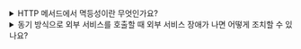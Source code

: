 <details>
<summary> 
HTTP 메서드에서 멱등성이란 무엇인가요?
</summary>

🔗 질문 링크: [HTTP 메서드에서 멱등성이란 무엇인가요?](https://www.maeil-mail.kr/question/90)

✅ 답변 내용:
<pre>
  - 동일한 요청을 여러 번 보냈을 때, 동일한 응답을 받을 수 있는 성질
  - GET, PUT 메서드는 멱등성을 가지지만 POST, PATCH 메서드는 멱등성을 가지지 않음
    (이에 대한 예시도 답변했지만 설명이 명확하지 않았음🫠)
</pre>

💡 꼬리 질문1: HEAD, TRACE, OPTIONS 메서드란?
<pre>
  - HEAD : HTTP 요청에 대한 헤더 ... 어쩌구 .. 헤더 정보를 요청하는 메서드?
  - TRACE : 해당 HTTP 요청이 어떤 노드들을 통해 서버로 전달됐는지 경로를 추적할 수 있는 메서드
  - OPTIONS : HTTP 요청을 받은 서버가 어떤 메서드를 지원하는지 확인할 수 있는 메서드
</pre>

✨ 질문에 대한 보충 학습 내용:
<pre>
  멱등성에 대해 답변할 때, 같은 요청을 여러 번 보내도 동일한 결과를 얻을 수 있어야 하는 성질은 
  잘 답변한 것 같지만 여기에 추가적으로 "서버의 상태가 동일하게 유지"되어야 한다는 내용을
  추가했다면 더 좋았을 것 같다

  📍 POST 메서드가 멱등성을 보장하지 않는 이유
  - POST는 리소스 생성, 서버 상태 변경 작업에 사용됨
  - 같은 POST요청을 여러 번 보내면 동일한 리소스 중복 생성, 서버 상태 변화
  - 따라서 요청을 반복할 때 마다 결과가 달라질 수 있어 멱등하지 않음

  📍 PUT 메서드가 멱등성을 보장하는 이유
  - PUT은 지정된 리소스를 덮어쓰기(전체를 갈아엎음)하는 작업
  - 같은 PUT요청을 여러 번 보내도 항상 같은 내용으로 덮어씀(서버 상태 변화없음!)

  📍 PATCH 메서드가 멱등성을 보장하지 않는 이유
  - PATCH는 리소스의 일부만 수정(구현에 따라 매번 상태 변화 가능성이 있음)

  1. HEAD : GET과 동일, 응답 본문 포함❌, 주로 리소스 존재 여부 확인 또는 헤더 확인 시 사용
  2. TRACE : 
  HTTP 요청이 서버에 도달했을 때, 어떤 형태로 도달했는지 반사(echo)하여 응답
  HTTP 요청 헤더/본문이 중간에서 어떻게 바뀌었는지 확인하는 용도
  보안 이슈로 대부분의 웹 서버에서 비활성화
  3. OPTIONS : 서버가 지원하는 HTTP 메서드를 확인하는 용도
  
</pre>

👀 참고 링크: 

[개쩌는 의연공쥬의 블로그 -  HTTP / REST/ GraphQL](https://velog.io/@kiteof_park/Web-HTTP%EC%99%80-REST%EC%99%80-GraphQL%EA%B9%8C%EC%A7%80-%EB%AA%A8%EB%91%90-%EC%8C%88%EC%8B%B8%EB%A8%B9%EA%B8%B0)

[토스페이먼츠 - 멱등성](https://velog.io/@tosspayments/%EB%A9%B1%EB%93%B1%EC%84%B1%EC%9D%B4-%EB%AD%94%EA%B0%80%EC%9A%94)
  
</details>

<details>
<summary> 
동기 방식으로 외부 서비스를 호출할 때 외부 서비스 장애가 나면 어떻게 조치할 수 있나요?
</summary>

🔗 질문 링크: [동기 방식으로 외부 서비스를 호출할 때 외부 서비스 장애가 나면 어떻게 조치할 수 있나요?](https://www.maeil-mail.kr/question/74)

✅ 답변 내용:
<pre>
  외부 서비스는 자체적으로 해결이 불가능하기 때문에 타임아웃을 설정해
  일정 시간이 지나면 재시도를 요청하거나 오류 메세지를 띄워 해결
</pre>

💡 꼬리 질문1: 특정 서비스의 장애가 전체 서비스에 영향을 주는 경우는 어떻게 해결할 수 있을까요?(커넥션 풀 공유)
<pre>
  아키텍처적으로 분리 ... 해서 .. 어쩌구 ..... . . . . .
  결합도를 낮추고용 ...
</pre>

✨ 질문에 대한 보충 학습 내용:  
보충 학습이 아니라 그냥 학습이다..   
지금까지 깊게 생각해보지 못한 문제들에 대한 내용이고,
현재 진행중인 따맵 프로젝트도 외부 API 호출에 의존적인 서비스이기 때문에  
블로그에 자세하게 정리하는게 좋을 것 같당  
[외부 API 장애 대응 전략](https://velog.io/@kiteof_park/%EB%A7%A4%EC%9D%BC%EB%A9%94%EC%9D%BCCS-%EC%99%B8%EB%B6%80-API-%EC%9E%A5%EC%95%A0-%EB%8C%80%EC%9D%91-%EC%A0%84%EB%9E%B5-%ED%83%80%EC%9E%84%EC%95%84%EC%9B%83-%EB%B2%8C%ED%81%AC%ED%97%A4%EB%93%9C-%EC%84%9C%ED%82%B7-%EB%B8%8C%EB%A0%88%EC%9D%B4%EC%BB%A4-c9ytt3i4)

👀 참고 링크:

</details>
